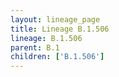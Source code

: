 ```yaml
---
layout: lineage_page
title: Lineage B.1.506
lineage: B.1.506
parent: B.1
children: ['B.1.506']
---
```

